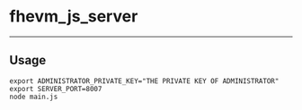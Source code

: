 # fhevm_js_server
---
## Usage
```shell
export ADMINISTRATOR_PRIVATE_KEY="THE PRIVATE KEY OF ADMINISTRATOR"
export SERVER_PORT=8007
node main.js
```